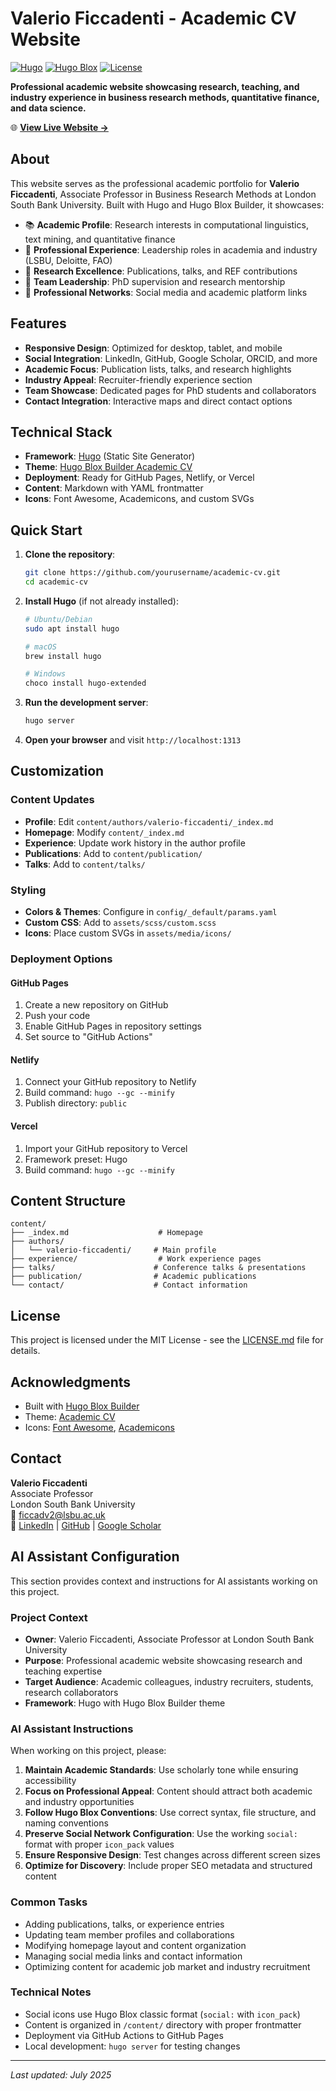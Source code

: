 # Valerio Ficcadenti - Academic CV Website

[![Hugo](https://img.shields.io/badge/Hugo-0.129-blue.svg)](https://gohugo.io)
[![Hugo Blox](https://img.shields.io/badge/Hugo%20Blox-v5.9-brightgreen)](https://hugoblox.com/)
[![License](https://img.shields.io/badge/License-MIT-blue.svg)](LICENSE.md)

**Professional academic website showcasing research, teaching, and industry experience in business research methods, quantitative finance, and data science.**

🌐 **[View Live Website →](https://your-website-url.com)**

## About

This website serves as the professional academic portfolio for **Valerio Ficcadenti**, Associate Professor in Business Research Methods at London South Bank University. Built with Hugo and Hugo Blox Builder, it showcases:

- 📚 **Academic Profile**: Research interests in computational linguistics, text mining, and quantitative finance
- 💼 **Professional Experience**: Leadership roles in academia and industry (LSBU, Deloitte, FAO)
- 🎯 **Research Excellence**: Publications, talks, and REF contributions
- 👥 **Team Leadership**: PhD supervision and research mentorship
- 🔗 **Professional Networks**: Social media and academic platform links

## Features

- **Responsive Design**: Optimized for desktop, tablet, and mobile
- **Social Integration**: LinkedIn, GitHub, Google Scholar, ORCID, and more
- **Academic Focus**: Publication lists, talks, and research highlights
- **Industry Appeal**: Recruiter-friendly experience section
- **Team Showcase**: Dedicated pages for PhD students and collaborators
- **Contact Integration**: Interactive maps and direct contact options

## Technical Stack

- **Framework**: [Hugo](https://gohugo.io/) (Static Site Generator)
- **Theme**: [Hugo Blox Builder Academic CV](https://hugoblox.com/templates/)
- **Deployment**: Ready for GitHub Pages, Netlify, or Vercel
- **Content**: Markdown with YAML frontmatter
- **Icons**: Font Awesome, Academicons, and custom SVGs

## Quick Start

1. **Clone the repository**:
   ```bash
   git clone https://github.com/yourusername/academic-cv.git
   cd academic-cv
   ```

2. **Install Hugo** (if not already installed):
   ```bash
   # Ubuntu/Debian
   sudo apt install hugo
   
   # macOS
   brew install hugo
   
   # Windows
   choco install hugo-extended
   ```

3. **Run the development server**:
   ```bash
   hugo server
   ```

4. **Open your browser** and visit `http://localhost:1313`

## Customization

### Content Updates
- **Profile**: Edit `content/authors/valerio-ficcadenti/_index.md`
- **Homepage**: Modify `content/_index.md`
- **Experience**: Update work history in the author profile
- **Publications**: Add to `content/publication/`
- **Talks**: Add to `content/talks/`

### Styling
- **Colors & Themes**: Configure in `config/_default/params.yaml`
- **Custom CSS**: Add to `assets/scss/custom.scss`
- **Icons**: Place custom SVGs in `assets/media/icons/`

### Deployment Options

#### GitHub Pages
1. Create a new repository on GitHub
2. Push your code
3. Enable GitHub Pages in repository settings
4. Set source to "GitHub Actions"

#### Netlify
1. Connect your GitHub repository to Netlify
2. Build command: `hugo --gc --minify`
3. Publish directory: `public`

#### Vercel
1. Import your GitHub repository to Vercel
2. Framework preset: Hugo
3. Build command: `hugo --gc --minify`

## Content Structure

```
content/
├── _index.md                    # Homepage
├── authors/
│   └── valerio-ficcadenti/     # Main profile
├── experience/                  # Work experience pages
├── talks/                      # Conference talks & presentations
├── publication/                # Academic publications
└── contact/                    # Contact information
```

## License

This project is licensed under the MIT License - see the [LICENSE.md](LICENSE.md) file for details.

## Acknowledgments

- Built with [Hugo Blox Builder](https://hugoblox.com/)
- Theme: [Academic CV](https://github.com/HugoBlox/theme-academic-cv)
- Icons: [Font Awesome](https://fontawesome.com/), [Academicons](https://jpswalsh.github.io/academicons/)

## Contact

**Valerio Ficcadenti**  
Associate Professor  
London South Bank University  
📧 ficcadv2@lsbu.ac.uk  
🔗 [LinkedIn](https://www.linkedin.com/in/valerio-ficcadenti/) | [GitHub](https://github.com/mevalerio) | [Google Scholar](https://scholar.google.com/citations?user=iC-WRSMAAAAJ&hl=it)

## AI Assistant Configuration

This section provides context and instructions for AI assistants working on this project.

### Project Context
- **Owner**: Valerio Ficcadenti, Associate Professor at London South Bank University
- **Purpose**: Professional academic website showcasing research and teaching expertise
- **Target Audience**: Academic colleagues, industry recruiters, students, research collaborators
- **Framework**: Hugo with Hugo Blox Builder theme

### AI Assistant Instructions
When working on this project, please:

1. **Maintain Academic Standards**: Use scholarly tone while ensuring accessibility
2. **Focus on Professional Appeal**: Content should attract both academic and industry opportunities  
3. **Follow Hugo Blox Conventions**: Use correct syntax, file structure, and naming conventions
4. **Preserve Social Network Configuration**: Use the working `social:` format with proper `icon_pack` values
5. **Ensure Responsive Design**: Test changes across different screen sizes
6. **Optimize for Discovery**: Include proper SEO metadata and structured content

### Common Tasks
- Adding publications, talks, or experience entries
- Updating team member profiles and collaborations
- Modifying homepage layout and content organization
- Managing social media links and contact information
- Optimizing content for academic job market and industry recruitment

### Technical Notes
- Social icons use Hugo Blox classic format (`social:` with `icon_pack`)
- Content is organized in `/content/` directory with proper frontmatter
- Deployment via GitHub Actions to GitHub Pages
- Local development: `hugo server` for testing changes

---

*Last updated: July 2025*
